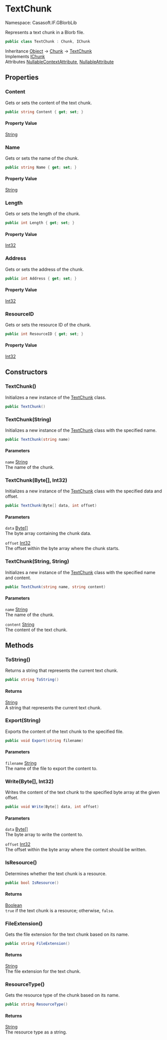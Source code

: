 # TextChunk

Namespace: Casasoft.IF.GBlorbLib

Represents a text chunk in a Blorb file.

```csharp
public class TextChunk : Chunk, IChunk
```

Inheritance [Object](https://docs.microsoft.com/en-us/dotnet/api/system.object) → [Chunk](./casasoft.if.gblorblib.chunk) → [TextChunk](./casasoft.if.gblorblib.textchunk)<br>
Implements [IChunk](./casasoft.if.gblorblib.ichunk)<br>
Attributes [NullableContextAttribute](https://docs.microsoft.com/en-us/dotnet/api/system.runtime.compilerservices.nullablecontextattribute), [NullableAttribute](https://docs.microsoft.com/en-us/dotnet/api/system.runtime.compilerservices.nullableattribute)

## Properties

### **Content**

Gets or sets the content of the text chunk.

```csharp
public string Content { get; set; }
```

#### Property Value

[String](https://docs.microsoft.com/en-us/dotnet/api/system.string)<br>

### **Name**

Gets or sets the name of the chunk.

```csharp
public string Name { get; set; }
```

#### Property Value

[String](https://docs.microsoft.com/en-us/dotnet/api/system.string)<br>

### **Length**

Gets or sets the length of the chunk.

```csharp
public int Length { get; set; }
```

#### Property Value

[Int32](https://docs.microsoft.com/en-us/dotnet/api/system.int32)<br>

### **Address**

Gets or sets the address of the chunk.

```csharp
public int Address { get; set; }
```

#### Property Value

[Int32](https://docs.microsoft.com/en-us/dotnet/api/system.int32)<br>

### **ResourceID**

Gets or sets the resource ID of the chunk.

```csharp
public int ResourceID { get; set; }
```

#### Property Value

[Int32](https://docs.microsoft.com/en-us/dotnet/api/system.int32)<br>

## Constructors

### **TextChunk()**

Initializes a new instance of the [TextChunk](./casasoft.if.gblorblib.textchunk) class.

```csharp
public TextChunk()
```

### **TextChunk(String)**

Initializes a new instance of the [TextChunk](./casasoft.if.gblorblib.textchunk) class with the specified name.

```csharp
public TextChunk(string name)
```

#### Parameters

`name` [String](https://docs.microsoft.com/en-us/dotnet/api/system.string)<br>
The name of the chunk.

### **TextChunk(Byte[], Int32)**

Initializes a new instance of the [TextChunk](./casasoft.if.gblorblib.textchunk) class with the specified data and offset.

```csharp
public TextChunk(Byte[] data, int offset)
```

#### Parameters

`data` [Byte[]](https://docs.microsoft.com/en-us/dotnet/api/system.byte)<br>
The byte array containing the chunk data.

`offset` [Int32](https://docs.microsoft.com/en-us/dotnet/api/system.int32)<br>
The offset within the byte array where the chunk starts.

### **TextChunk(String, String)**

Initializes a new instance of the [TextChunk](./casasoft.if.gblorblib.textchunk) class with the specified name and content.

```csharp
public TextChunk(string name, string content)
```

#### Parameters

`name` [String](https://docs.microsoft.com/en-us/dotnet/api/system.string)<br>
The name of the chunk.

`content` [String](https://docs.microsoft.com/en-us/dotnet/api/system.string)<br>
The content of the text chunk.

## Methods

### **ToString()**

Returns a string that represents the current text chunk.

```csharp
public string ToString()
```

#### Returns

[String](https://docs.microsoft.com/en-us/dotnet/api/system.string)<br>
A string that represents the current text chunk.

### **Export(String)**

Exports the content of the text chunk to the specified file.

```csharp
public void Export(string filename)
```

#### Parameters

`filename` [String](https://docs.microsoft.com/en-us/dotnet/api/system.string)<br>
The name of the file to export the content to.

### **Write(Byte[], Int32)**

Writes the content of the text chunk to the specified byte array at the given offset.

```csharp
public void Write(Byte[] data, int offset)
```

#### Parameters

`data` [Byte[]](https://docs.microsoft.com/en-us/dotnet/api/system.byte)<br>
The byte array to write the content to.

`offset` [Int32](https://docs.microsoft.com/en-us/dotnet/api/system.int32)<br>
The offset within the byte array where the content should be written.

### **IsResource()**

Determines whether the text chunk is a resource.

```csharp
public bool IsResource()
```

#### Returns

[Boolean](https://docs.microsoft.com/en-us/dotnet/api/system.boolean)<br>
`true` if the text chunk is a resource; otherwise, `false`.

### **FileExtension()**

Gets the file extension for the text chunk based on its name.

```csharp
public string FileExtension()
```

#### Returns

[String](https://docs.microsoft.com/en-us/dotnet/api/system.string)<br>
The file extension for the text chunk.

### **ResourceType()**

Gets the resource type of the chunk based on its name.

```csharp
public string ResourceType()
```

#### Returns

[String](https://docs.microsoft.com/en-us/dotnet/api/system.string)<br>
The resource type as a string.
